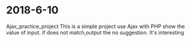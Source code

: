 # 2018-6-10
Ajax_practice_project
This is a simple project use Ajax with PHP show the value of input.
if does not match,output the no suggestion.
It's interesting
